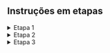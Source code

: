 
## Instruções em etapas

<details> 
<summary>Etapa 1</summary>

</br>
 Plano de Ação: Sistema de Bilheteria para Cassino
 
1. Alta Confiabilidade
Microsserviços com NestJS: A arquitetura em microsserviços permite isolar funcionalidades críticas, como venda de ingressos e gerenciamento de lotação. Isso garante que falhas em um serviço não afetem o sistema como um todo.

Replica Set em MongoDB: Utilização de réplicas de banco de dados para garantir que o sistema continue funcionando mesmo em caso de falhas. Réplicas asseguram que os dados estejam sempre disponíveis e que não haja interrupção nas operações.

Circuit Breaker e Retry: Implementação do padrão Circuit Breaker para isolar falhas e evitar sobrecarga nos serviços. Tentativas automáticas de reconexão garantem que o sistema recupere de falhas temporárias sem interrupções perceptíveis.

2. Escalabilidade
Auto-Scaling com Kubernetes: O uso de Kubernetes para orquestração de microsserviços permite escalabilidade horizontal automática. Durante picos de demanda, novas instâncias dos serviços são criadas para lidar com o aumento de tráfego, assegurando que o sistema mantenha o desempenho.

Mensageria com RabbitMQ/Kafka: Utilização de filas de mensagens para balancear a carga entre microsserviços e processar grandes volumes de transações de forma assíncrona, garantindo que o sistema possa lidar com picos sem perder desempenho.

3. Consistência de Dados
Transações ACID em MongoDB: Utilização de transações ACID para garantir que todas as operações de venda de ingressos sejam consistentes e livres de duplicações. Isso assegura que os ingressos vendidos sejam contabilizados corretamente.

4. Utilização de Websocket para atualizaão em tempo real, ou inscrição de eventos no formato pubsub

Padrão Sagas: Implementação do padrão Sagas para transações distribuídas, garantindo que, em caso de falha, as operações sejam compensadas e o sistema mantenha a consistência dos dados.
</details>



<details>
  <summary> Etapa 2 </summary>

 ###  Como startar a aplicação 
 
  1. Fazer o download do projeto https://github.com/alan-10/bilheteria
 
  2. Abrir o arquivo bilheteria
    
  3. executar o comando `docker compose up --build`
  este comando irá levantar a api junto com o banco de dados.
  4. Acessar no seu navegador http://localhost:3000/api, 
  irá abrir a documentação swagger que da acesso a api,
  nesta documentação tem um CRUD completo que implementa a lóciga de criação a deleção de (EVENTOS e TICKETS)

  5. Para ter acesso aos endpoints terá que efetuar o login e pegar o token e autenticar no swagger, video a baixo

     login
     
      username: admin

      password: admin
     

https://github.com/user-attachments/assets/d6a5826f-7bc7-4648-af99-baef5363dee2

6. Pronto!, agora poderá utilizar todas as rotas

 ###  O que foi utilizado e realizado

 - Foi utilizado  Jestjs com  Mongodb, docker para conteinerizar a aplicação, 
 - Foi adicionado autenticação de login com retorno de jsonwebtoken, 
 - Foi adicionado validação dos campos com o class-validator do JestJs
 - Foi adicionado proteção das rotas com o auth.guard
 - Foi adicionado documentação swagger com o @nestjs/swagger 
 - Foi implementado testes unitários nos services o modulo de eventos e de ingressos 


</details>


<details>
 <summary>  Etapa 3 </summary>

 <details>
  <summary>No Código </summary>


```


import { Injectable, NotFoundException, BadRequestException } from '@nestjs/common';
import { InjectModel } from '@nestjs/mongoose';
import { Model, ClientSession } from 'mongoose';
import { Product } from './product.model';
import { CreateProductDto, UpdateProductDto } from './dto/product.dto';

@Injectable()
export class ProductService {
  constructor(@InjectModel('Product') private readonly productModel: Model<Product>) {}

  async createProduct(createProductDto: CreateProductDto): Promise<string> {
    const { title, description, price, category } = createProductDto;

    if (!title || !price) {
      throw new BadRequestException('Title and Price are required');
    }

    const session: ClientSession = await this.productModel.db.startSession();
    session.startTransaction();

    try {
      const newProduct = new this.productModel({
        title,
        description,
        price,
        category,
      });

      const result = await newProduct.save({ session });
      await session.commitTransaction();
      return result.id as string;
    } catch (error) {
      await session.abortTransaction();
      throw new BadRequestException('Failed to create product');
    } finally {
      session.endSession();
    }
  }

  async getProducts(filters?: any): Promise<Product[]> {
    const { category, minPrice, maxPrice } = filters || {};
    const query = this.productModel.find();

    if (category) {
      query.where('category').equals(category);
    }

    if (minPrice !== undefined) {
      query.where('price').gte(minPrice);
    }

    if (maxPrice !== undefined) {
      query.where('price').lte(maxPrice);
    }

    const products = await query.select('title description price category').exec();

    if (products.length === 0) {
      throw new NotFoundException('No products found with the given criteria');
    }

    return products;
  }

  async getProduct(productId: string): Promise<Product> {
    const product = await this.findProduct(productId);
    return product;
  }

  async updateProduct(productId: string, updateProductDto: UpdateProductDto): Promise<void> {
    const { title, description, price, category } = updateProductDto;

    const session: ClientSession = await this.productModel.db.startSession();
    session.startTransaction();

    try {
      const updatedProduct = await this.findProduct(productId, session);
      if (title) updatedProduct.title = title;
      if (description) updatedProduct.description = description;
      if (price) updatedProduct.price = price;
      if (category) updatedProduct.category = category;

      await updatedProduct.save({ session });
      await session.commitTransaction();
    } catch (error) {
      await session.abortTransaction();
      throw new BadRequestException('Failed to update product');
    } finally {
      session.endSession();
    }
  }

  async deleteProduct(productId: string): Promise<void> {
    const session: ClientSession = await this.productModel.db.startSession();
    session.startTransaction();

    try {
      const result = await this.productModel.deleteOne({ _id: productId }, { session }).exec();
      if (result.deletedCount === 0) {
        throw new NotFoundException('Could not find product.');
      }
      await session.commitTransaction();
    } catch (error) {
      await session.abortTransaction();
      throw new BadRequestException('Failed to delete product');
    } finally {
      session.endSession();
    }
  }

  private async findProduct(id: string, session?: ClientSession): Promise<Product> {
    let product;
    try {
      product = await this.productModel.findById(id).session(session).exec();
    } catch (error) {
      throw new NotFoundException('Could not find product.');
    }
    if (!product) {
      throw new NotFoundException('Could not find product.');
    }
    return product;
  }
}



```

 </details> 

1 - No método getProducts e findProduct pode adicionar a captura de exceções para tratar possíveis erros ao consultar produtos.
 
2 - No método getProducts esta verifivando o if com undefined, é uma melhor abordagem verificar se tem o filtro e se tiver aplicar, pois a comparação com negativos é uma melhor pratica na programação defensiva/early return, parar o fluxo caso uma condição não seja satisfeita.

3 - Observação: No método findProduct, a sessão é opcional. Se a leitura do produto for realizada fora do contexto de uma transação ativa (onde a sessão é passada), pode haver inconsistências se outros processos estiverem modificando os dados ao mesmo tempo.
 
 
</details>
